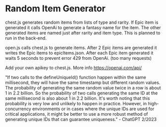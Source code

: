 # Random Item Generator

chest.js generates random items from lists of type and rarity. If Epic item is generated it calls OpenAi to generate a fantasy name for the item. The other generated items are named just after rarity and item type. This is planned to run in the back-end.

open.js calls chest.js to generate items. After 2 Epic items are generated it writes the Epic items to epicItems.json. After each Epic item generated it waits 5 seconds to prevent error 429 from OpenAi. (too many requests)

Add your own apikey to chest.js. More info https://openai.com/api/

"If two calls to the defineUniqueId() function happen within the same millisecond, they will have the same timestamp but different random values. The probability of generating the same random value twice in a row is about 1 in 2.2 billion. So the probability of two calls generating the same ID at the same millisecond is also about 1 in 2.2 billion. It's worth noting that this probability is very low and unlikely to happen in practice. However, in high-concurrency environments or in cases where the unique IDs are used for critical applications, it might be better to use a more robust method of generating unique IDs that can guarantee uniqueness." - ChatGPT 2/2023

